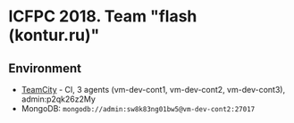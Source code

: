 # ICFPC 2018. Team "flash (kontur.ru)"

## Environment

* [TeamCity](http://vm-dev-cont1) - CI, 3 agents (vm-dev-cont1, vm-dev-cont2, vm-dev-cont3), admin:p2qk26z2My
* MongoDB: `mongodb://admin:sw8k83ng01bw5@vm-dev-cont2:27017`

